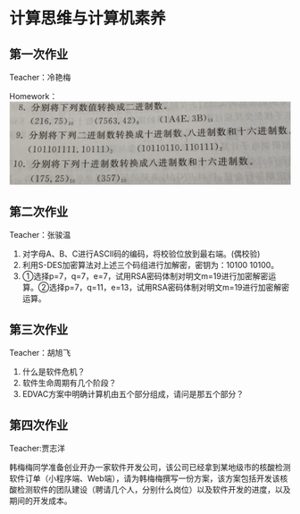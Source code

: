 # 计算思维与计算机素养
## 第一次作业
Teacher：冷艳梅

Homework：
![Picture](https://raw.githubusercontent.com/Hashmapw/CS_Homework/main/Computational%20Thinking%20and%20Fundamentals/Homework1/Homework.png)


## 第二次作业
Teacher：张骏温
1. 对字母A、B、C进行ASCII码的编码，将校验位放到最右端。(偶校验)
2. 利用S-DES加密算法对上述三个码组进行加解密，密钥为：10100 10100。
3. ①选择p=7，q=7，e=7，试用RSA密码体制对明文m=19进行加密解密运算。②选择p=7，q=11，e=13，试用RSA密码体制对明文m=19进行加密解密运算。

## 第三次作业
Teacher：胡旭飞
1. 什么是软件危机？
2. 软件生命周期有几个阶段？
3. EDVAC方案中明确计算机由五个部分组成，请问是那五个部分？

## 第四次作业
Teacher:贾志洋

韩梅梅同学准备创业开办一家软件开发公司，该公司已经拿到某地级市的核酸检测软件订单（小程序端、Web端），请为韩梅梅撰写一份方案，该方案包括开发该核酸检测软件的团队建设（聘请几个人，分别什么岗位）以及软件开发的进度，以及期间的开发成本。